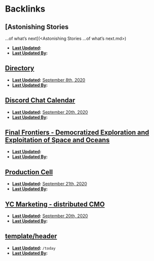 
# Backlinks
## [Astonishing Stories
...of what’s next](<Astonishing Stories
...of what’s next.md>)
- **[Last Updated](<Last Updated.md>):**
- **[Last Updated By](<Last Updated By.md>):**

## [Directory](<Directory.md>)
- **[Last Updated](<Last Updated.md>):** [September 8th, 2020](<September 8th, 2020.md>)
- **[Last Updated By](<Last Updated By.md>):**

## [Discord Chat Calendar](<Discord Chat Calendar.md>)
- **[Last Updated](<Last Updated.md>):** [September 20th, 2020](<September 20th, 2020.md>)
- **[Last Updated By](<Last Updated By.md>):**

## [Final Frontiers - Democratized Exploration and Exploitation of Space and Oceans](<Final Frontiers - Democratized Exploration and Exploitation of Space and Oceans.md>)
- **[Last Updated](<Last Updated.md>):**
- **[Last Updated By](<Last Updated By.md>):**

## [Production Cell](<Production Cell.md>)
- **[Last Updated](<Last Updated.md>):** [September 21th, 2020](<September 21th, 2020.md>)
- **[Last Updated By](<Last Updated By.md>):**

## [YC Marketing - distributed CMO](<YC Marketing - distributed CMO.md>)
- **[Last Updated](<Last Updated.md>):** [September 20th, 2020](<September 20th, 2020.md>)
- **[Last Updated By](<Last Updated By.md>):**

## [template/header](<template/header.md>)
- **[Last Updated](<Last Updated.md>):** `/today`
- **[Last Updated By](<Last Updated By.md>):**

